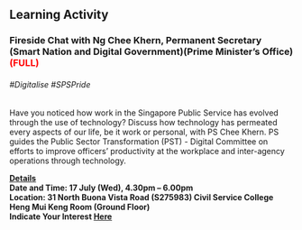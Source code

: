 <!-- ---
title: 'Learning Festival 1-19 July 2019'
permalink: /events/learning-journeys/event-details/LC_FC_SNDGO
breadcrumb: 'Learning Activity'

--- -->


## Learning Activity
### Fireside Chat with Ng Chee Khern, Permanent Secretary (Smart Nation and Digital Government)(Prime Minister’s Office)  <font color="red"> (FULL) </font>

###### _#Digitalise #SPSPride_

Have you noticed how work in the Singapore Public Service has evolved through the use of technology? Discuss how technology has permeated every aspects of our life, be it work or personal, with PS Chee Khern. PS guides the Public Sector Transformation (PST) - Digital Committee on efforts to improve officers’ productivity at the workplace and inter-agency operations through technology.

<b><u>Details</u><br>
**Date and Time: 17 July (Wed), 4.30pm – 6.00pm** <br>
**Location: 31 North Buona Vista Road (S275983) Civil Service College <br> Heng Mui Keng Room (Ground Floor)** <br>
**Indicate Your Interest [Here](https://www.eventbrite.sg/e/psw-2019-fireside-chat-series-chat-with-ng-chee-khern-permanent-secretary-smart-nation-and-digital-tickets-62247601251)** 
